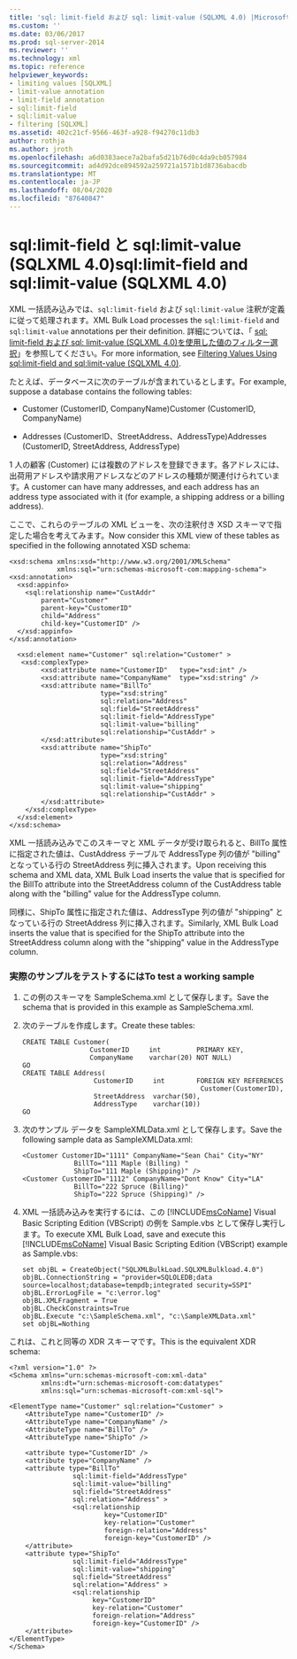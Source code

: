 ```yaml
---
title: 'sql: limit-field および sql: limit-value (SQLXML 4.0) |Microsoft Docs'
ms.custom: ''
ms.date: 03/06/2017
ms.prod: sql-server-2014
ms.reviewer: ''
ms.technology: xml
ms.topic: reference
helpviewer_keywords:
- limiting values [SQLXML]
- limit-value annotation
- limit-field annotation
- sql:limit-field
- sql:limit-value
- filtering [SQLXML]
ms.assetid: 402c21cf-9566-463f-a928-f94270c11db3
author: rothja
ms.author: jroth
ms.openlocfilehash: a6d0383aece7a2bafa5d21b76d0c4da9cb057984
ms.sourcegitcommit: ad4d92dce894592a259721a1571b1d8736abacdb
ms.translationtype: MT
ms.contentlocale: ja-JP
ms.lasthandoff: 08/04/2020
ms.locfileid: "87640847"
---
```

# <a name="sqllimit-field-and-sqllimit-value-sqlxml-40"></a><span data-ttu-id="92476-102">sql:limit-field と sql:limit-value (SQLXML 4.0)</span><span class="sxs-lookup"><span data-stu-id="92476-102">sql:limit-field and sql:limit-value (SQLXML 4.0)</span></span>
  <span data-ttu-id="92476-103">XML 一括読み込みでは、`sql:limit-field` および `sql:limit-value` 注釈が定義に従って処理されます。</span><span class="sxs-lookup"><span data-stu-id="92476-103">XML Bulk Load processes the `sql:limit-field` and `sql:limit-value` annotations per their definition.</span></span> <span data-ttu-id="92476-104">詳細については、「 [sql: limit-field および sql: limit-value &#40;SQLXML 4.0&#41;を使用した値のフィルター選択](annotation-interpretation-sql-limit-field-and-sql-limit-value.md)」を参照してください。</span><span class="sxs-lookup"><span data-stu-id="92476-104">For more information, see [Filtering Values Using sql:limit-field and sql:limit-value &#40;SQLXML 4.0&#41;](annotation-interpretation-sql-limit-field-and-sql-limit-value.md).</span></span>  
  
 <span data-ttu-id="92476-105">たとえば、データベースに次のテーブルが含まれているとします。</span><span class="sxs-lookup"><span data-stu-id="92476-105">For example, suppose a database contains the following tables:</span></span>  
  
-   <span data-ttu-id="92476-106">Customer (CustomerID, CompanyName)</span><span class="sxs-lookup"><span data-stu-id="92476-106">Customer (CustomerID, CompanyName)</span></span>  
  
-   <span data-ttu-id="92476-107">Addresses (CustomerID、StreetAddress、AddressType)</span><span class="sxs-lookup"><span data-stu-id="92476-107">Addresses (CustomerID, StreetAddress, AddressType)</span></span>  
  
 <span data-ttu-id="92476-108">1 人の顧客 (Customer) には複数のアドレスを登録できます。各アドレスには、出荷用アドレスや請求用アドレスなどのアドレスの種類が関連付けられています。</span><span class="sxs-lookup"><span data-stu-id="92476-108">A customer can have many addresses, and each address has an address type associated with it (for example, a shipping address or a billing address).</span></span>  
  
 <span data-ttu-id="92476-109">ここで、これらのテーブルの XML ビューを、次の注釈付き XSD スキーマで指定した場合を考えてみます。</span><span class="sxs-lookup"><span data-stu-id="92476-109">Now consider this XML view of these tables as specified in the following annotated XSD schema:</span></span>  
  
```  
<xsd:schema xmlns:xsd="http://www.w3.org/2001/XMLSchema"  
            xmlns:sql="urn:schemas-microsoft-com:mapping-schema">  
<xsd:annotation>  
  <xsd:appinfo>  
    <sql:relationship name="CustAddr"  
        parent="Customer"  
        parent-key="CustomerID"  
        child="Address"  
        child-key="CustomerID" />  
  </xsd:appinfo>  
</xsd:annotation>  
  
  <xsd:element name="Customer" sql:relation="Customer" >  
   <xsd:complexType>  
        <xsd:attribute name="CustomerID"   type="xsd:int" />   
        <xsd:attribute name="CompanyName"  type="xsd:string" />  
        <xsd:attribute name="BillTo"   
                       type="xsd:string"   
                       sql:relation="Address"   
                       sql:field="StreetAddress"  
                       sql:limit-field="AddressType"  
                       sql:limit-value="billing"  
                       sql:relationship="CustAddr" >  
        </xsd:attribute>  
        <xsd:attribute name="ShipTo"   
                       type="xsd:string"   
                       sql:relation="Address"   
                       sql:field="StreetAddress"  
                       sql:limit-field="AddressType"  
                       sql:limit-value="shipping"  
                       sql:relationship="CustAddr" >  
        </xsd:attribute>  
    </xsd:complexType>  
  </xsd:element>  
</xsd:schema>  
```  
  
 <span data-ttu-id="92476-110">XML 一括読み込みでこのスキーマと XML データが受け取られると、BillTo 属性に指定された値は、CustAddress テーブルで AddressType 列の値が "billing" となっている行の StreetAddress 列に挿入されます。</span><span class="sxs-lookup"><span data-stu-id="92476-110">Upon receiving this schema and XML data, XML Bulk Load inserts the value that is specified for the BillTo attribute into the StreetAddress column of the CustAddress table along with the "billing" value for the AddressType column.</span></span>  
  
 <span data-ttu-id="92476-111">同様に、ShipTo 属性に指定された値は、AddressType 列の値が "shipping" となっている行の StreetAddress 列に挿入されます。</span><span class="sxs-lookup"><span data-stu-id="92476-111">Similarly, XML Bulk Load inserts the value that is specified for the ShipTo attribute into the StreetAddress column along with the "shipping" value in the AddressType column.</span></span>  
  
### <a name="to-test-a-working-sample"></a><span data-ttu-id="92476-112">実際のサンプルをテストするには</span><span class="sxs-lookup"><span data-stu-id="92476-112">To test a working sample</span></span>  
  
1.  <span data-ttu-id="92476-113">この例のスキーマを SampleSchema.xml として保存します。</span><span class="sxs-lookup"><span data-stu-id="92476-113">Save the schema that is provided in this example as SampleSchema.xml.</span></span>  
  
2.  <span data-ttu-id="92476-114">次のテーブルを作成します。</span><span class="sxs-lookup"><span data-stu-id="92476-114">Create these tables:</span></span>  
  
    ```  
    CREATE TABLE Customer(  
                     CustomerID     int         PRIMARY KEY,  
                     CompanyName    varchar(20) NOT NULL)  
    GO  
    CREATE TABLE Address(  
                      CustomerID     int        FOREIGN KEY REFERENCES   
                                                 Customer(CustomerID),   
                      StreetAddress  varchar(50),  
                      AddressType    varchar(10))  
    GO  
    ```  
  
3.  <span data-ttu-id="92476-115">次のサンプル データを SampleXMLData.xml として保存します。</span><span class="sxs-lookup"><span data-stu-id="92476-115">Save the following sample data as SampleXMLData.xml:</span></span>  
  
    ```  
    <Customer CustomerID="1111" CompanyName="Sean Chai" City="NY"   
                 BillTo="111 Maple (Billing) "   
                 ShipTo="111 Maple (Shipping)" />  
    <Customer CustomerID="1112" CompanyName="Dont Know" City="LA"   
                 BillTo="222 Spruce (Billing)"   
                 ShipTo="222 Spruce (Shipping)" />  
    ```  
  
4.  <span data-ttu-id="92476-116">XML 一括読み込みを実行するには、この [!INCLUDE[msCoName](../../../includes/msconame-md.md)] Visual Basic Scripting Edition (VBScript) の例を Sample.vbs として保存し実行します。</span><span class="sxs-lookup"><span data-stu-id="92476-116">To execute XML Bulk Load, save and execute this [!INCLUDE[msCoName](../../../includes/msconame-md.md)] Visual Basic Scripting Edition (VBScript) example as Sample.vbs:</span></span>  
  
    ```  
    set objBL = CreateObject("SQLXMLBulkLoad.SQLXMLBulkload.4.0")  
    objBL.ConnectionString = "provider=SQLOLEDB;data source=localhost;database=tempdb;integrated security=SSPI"  
    objBL.ErrorLogFile = "c:\error.log"  
    objBL.XMLFragment = True  
    objBL.CheckConstraints=True  
    objBL.Execute "c:\SampleSchema.xml", "c:\SampleXMLData.xml"  
    set objBL=Nothing  
    ```  
  
 <span data-ttu-id="92476-117">これは、これと同等の XDR スキーマです。</span><span class="sxs-lookup"><span data-stu-id="92476-117">This is the equivalent XDR schema:</span></span>  
  
```  
<?xml version="1.0" ?>  
<Schema xmlns="urn:schemas-microsoft-com:xml-data"  
        xmlns:dt="urn:schemas-microsoft-com:datatypes"  
        xmlns:sql="urn:schemas-microsoft-com:xml-sql">  
  
<ElementType name="Customer" sql:relation="Customer" >  
    <AttributeType name="CustomerID" />  
    <AttributeType name="CompanyName" />  
    <AttributeType name="BillTo" />  
    <AttributeType name="ShipTo" />  
  
    <attribute type="CustomerID" />  
    <attribute type="CompanyName" />  
    <attribute type="BillTo"   
                sql:limit-field="AddressType"  
                sql:limit-value="billing"  
                sql:field="StreetAddress"  
                sql:relation="Address" >  
                <sql:relationship   
                        key="CustomerID"  
                        key-relation="Customer"  
                        foreign-relation="Address"  
                        foreign-key="CustomerID" />  
    </attribute>  
    <attribute type="ShipTo"   
                sql:limit-field="AddressType"  
                sql:limit-value="shipping"  
                sql:field="StreetAddress"  
                sql:relation="Address" >  
                <sql:relationship   
                     key="CustomerID"  
                     key-relation="Customer"  
                     foreign-relation="Address"  
                     foreign-key="CustomerID" />  
    </attribute>  
</ElementType>  
</Schema>  
```  
  
  
